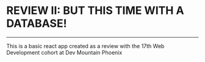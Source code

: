 # **REVIEW II:** BUT THIS TIME WITH A DATABASE!
    
<hr/>
This is a basic react app created as a review with the 17th Web Development cohort at Dev Mountain Phoenix
